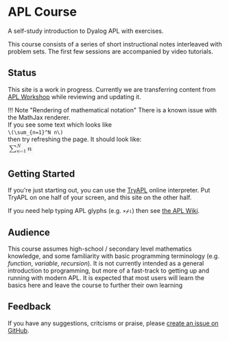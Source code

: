 # APL Course
A self-study introduction to Dyalog APL with exercises.

This course consists of a series of short instructional notes interleaved with problem sets. The first few sessions are accompanied by video tutorials.

## Status
This site is a work in progress. Currently we are transferring content from [APL Workshop](https://rikedyp.uk/APLWorkshop) while reviewing and updating it.

!!! Note "Rendering of mathematical notation"
	There is a known issue with the MathJax renderer.  
	If you see some text which looks like  
	`\(\sum_{n=1}^N n\)`  
	then try refreshing the page. It should look like:  
	<img alt="mathjax example rendering" src="./img/mathjax.png" width="60px">

## Getting Started
If you're just starting out, you can use the [TryAPL](https://tryapl.org) online interpreter. Put TryAPL on one half of your screen, and this site on the other half. 

If you need help typing APL glyphs (e.g. `×⌿⍳`) then see [the APL Wiki](https://aplwiki.com/wiki/Typing_glyphs).

## Audience
This course assumes high-school / secondary level mathematics knowledge, and some familiarity with basic programming terminology (e.g. *function*, *variable*, *recursion*). It is not currently intended as a general introduction to programming, but more of a fast-track to getting up and running with modern APL. It is expected that most users will learn the basics here and leave the course to further their own learning 

## Feedback
If you have any suggestions, critcisms or praise, please [create an issue on GitHub](https://github.com/Dyalog/APLCourse/issues/new).
